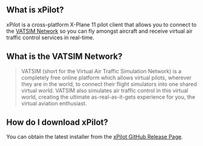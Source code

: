 ## What is xPilot?
xPilot is a cross-platform X-Plane 11 pilot client that allows you to connect to the [VATSIM Network](https://www.vatsim.net) so you can fly amongst aircraft and receive virtual air traffic control services in real-time.

## What is the VATSIM Network?
> VATSIM (short for the Virtual Air Traffic Simulation Network) is a completely free online platform which allows virtual pilots, wherever they are in the world, to connect their flight simulators into one shared virtual world. VATSIM also simulates air traffic control in this virtual world, creating the ultimate as-real-as-it-gets experience for you, the virtual aviation enthusiast.

## How do I download xPilot?
You can obtain the latest installer from the [xPilot GitHub Release Page](https://github.com/xpilot-project/xpilot/releases/latest).